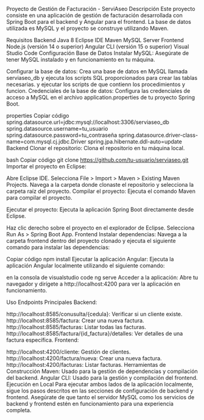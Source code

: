Proyecto de Gestión de Facturación - ServiAseo
Descripción
Este proyecto consiste en una aplicación de gestión de facturación desarrollada con Spring Boot para el backend y Angular para el frontend. 
La base de datos utilizada es MySQL y el proyecto se construye utilizando Maven.

Requisitos
Backend
Java 8
Eclipse IDE
Maven
MySQL Server
Frontend
Node.js (versión 14 o superior)
Angular CLI (versión 15 o superior)
Visual Studio Code
Configuración
Base de Datos
Instalar MySQL:
Asegúrate de tener MySQL instalado y en funcionamiento en tu máquina.

Configurar la base de datos:
Crea una base de datos en MySQL llamada serviaseo_db y ejecuta los scripts SQL proporcionados para crear las tablas necesarias.
y ejecutar los scripts de que contienn los procedimientos y funcion.
Credenciales de la base de datos:
Configura las credenciales de acceso a MySQL en el archivo application.properties de tu proyecto Spring Boot.

properties
Copiar código
spring.datasource.url=jdbc:mysql://localhost:3306/serviaseo_db
spring.datasource.username=tu_usuario
spring.datasource.password=tu_contraseña
spring.datasource.driver-class-name=com.mysql.cj.jdbc.Driver
spring.jpa.hibernate.ddl-auto=update
Backend
Clonar el repositorio:
Clona el repositorio en tu máquina local.

bash
Copiar código
git clone https://github.com/tu-usuario/serviaseo.git
Importar el proyecto en Eclipse:

Abre Eclipse IDE.
Selecciona File > Import > Maven > Existing Maven Projects.
Navega a la carpeta donde clonaste el repositorio y selecciona la carpeta raíz del proyecto.
Compilar el proyecto:
Ejecuta el comando Maven para compilar el proyecto.


Ejecutar el proyecto:
Ejecuta la aplicación Spring Boot directamente desde Eclipse.

Haz clic derecho sobre el proyecto en el explorador de Eclipse.
Selecciona Run As > Spring Boot App.
Frontend
Instalar dependencias:
Navega a la carpeta frontend dentro del proyecto clonado y ejecuta el siguiente comando para instalar las dependencias:

Copiar código
npm install
Ejecutar la aplicación Angular:
Ejecuta la aplicación Angular localmente utilizando el siguiente comando:

en la consola de visualstudio code
ng serve
Acceder a la aplicación:
Abre tu navegador y dirígete a http://localhost:4200 para ver la aplicación en funcionamiento.

Uso
Endpoints Principales
Backend:

http://localhost:8585/conusulta/{cedula}: Verificar si un cliente existe.
http://localhost:8585/factura: Crear una nueva factura.
http://localhost:8585/facturas: Listar todas las facturas.
http://localhost:8585/factura/{id_factura}/detalles: Ver detalles de una factura específica.
Frontend:

http://localhost:4200/cliente: Gestión de clientes.
http://localhost:4200/factura/nueva: Crear una nueva factura.
http://localhost:4200/facturas: Listar facturas.
Herramientas de Construcción
Maven: Usado para la gestión de dependencias y compilación del backend.
Angular CLI: Usado para la gestión y compilación del frontend.
Ejecución en Local
Para ejecutar ambos lados de la aplicación localmente, sigue los pasos descritos en las secciones de configuración de backend y frontend. 
Asegúrate de que tanto el servidor MySQL como los servicios de backend y frontend estén en funcionamiento para una experiencia completa.

